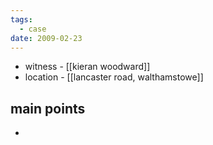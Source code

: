 ```yaml
---
tags:
  - case
date: 2009-02-23
---
```

- witness - [[kieran woodward]]
- location - [[lancaster road, walthamstowe]]
## main points
- 